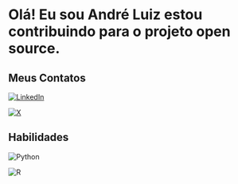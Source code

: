 # Olá! Eu sou André Luiz estou contribuindo para o projeto open source.

## Meus Contatos

[![LinkedIn](https://img.shields.io/badge/LinkedIn-0077B5?style=for-the-badge&logo=linkedin&logoColor=white)](https://www.linkedin.com/in/aluizdonato/)

[![X](https://img.shields.io/badge/X-000?style=for-the-badge&logo=x)](https://x.com/aluizdonato)


## Habilidades

![Python](https://img.shields.io/badge/python-3670A0?style=for-the-badge&logo=python&logoColor=ffdd54)

![R](https://img.shields.io/badge/R-276DC3?style=for-the-badge&logo=r&logoColor=white)



